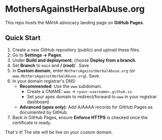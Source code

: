 # MothersAgainstHerbalAbuse.org

This repo hosts the MAHA advocacy landing page on **GitHub Pages**.

## Quick Start

1. Create a new GitHub repository (public) and upload these files.
2. Go to **Settings → Pages**.
3. Under **Build and deployment**, choose **Deploy from a branch**.
4. Set **Branch** to `main` and **/ (root)`**. Save.
5. In **Custom domain**, enter `MothersAgainstHerbalAbuse.org` (or `www.MothersAgainstHerbalAbuse.org`). Save.
6. In your domain registrar's DNS:
   - **Recommended**: Use the `www` subdomain.
     - Create a CNAME: `www` → `<your-username>.github.io`.
     - Set your apex domain to redirect/forward to `www` in your registrar dashboard.
   - **Advanced (apex only)**: Add A/AAAA records for GitHub Pages as documented by GitHub.
7. Back in GitHub Pages, ensure **Enforce HTTPS** is checked once the certificate is ready.

That's it! The site will be live on your custom domain.
